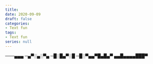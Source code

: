 ```yaml
---
title: 
date: 2020-09-09
draft: false
categories:
- Text fun
tags:
- Text fun
series: null
---
```

───▄▄▄
─▄▀░▄░▀▄
─█░█▄▀░█
─█░▀▄▄▀█▄█▄▀
▄▄█▄▄▄▄███▀
